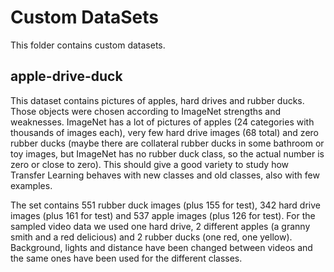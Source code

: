 # Custom DataSets
This folder contains custom datasets.

## apple-drive-duck
This dataset contains pictures of apples, hard drives and rubber ducks. 
Those objects were chosen according to ImageNet strengths and weaknesses. 
ImageNet has a lot of pictures of apples (24 categories with thousands of images each), 
very few hard drive images (68 total) and zero rubber ducks (maybe there are collateral rubber ducks in some bathroom or toy images, but ImageNet has no rubber duck class, so the actual number is zero or close to zero). 
This should give a good variety to study how Transfer Learning behaves with new classes and old classes, also with few examples.

The set contains 551 rubber duck images (plus 155 for test),  342 hard drive images (plus 161 for test) and 537 apple images (plus 126 for test). 
For the sampled video data we used one hard drive, 2 different apples (a granny smith and a red delicious) and 2 rubber ducks (one red, one yellow). Background, lights and distance have been changed between videos and the same ones have been used for the different classes.
